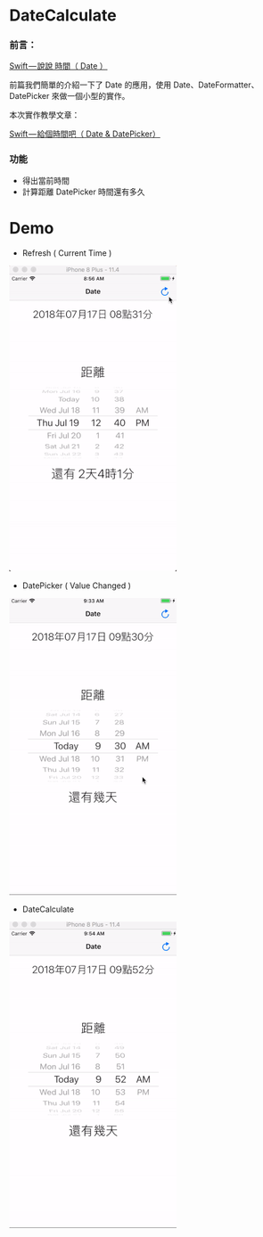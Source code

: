 # DateCalculate

### 前言：



[Swift — 說說 時間（ Date ）](https://medium.com/@JJeremy.XUE/swift-%E8%AA%AA%E8%AA%AA-%E6%99%82%E9%96%93-date-81b6718c6bba)

前篇我們簡單的介紹一下了 Date 的應用，使用 Date、DateFormatter、DatePicker 來做一個小型的實作。



本次實作教學文章：

[Swift — 給個時間吧（ Date & DatePicker）](https://medium.com/@JJeremy.XUE/swift-%E7%B5%A6%E5%80%8B%E6%99%82%E9%96%93%E5%90%A7-date-datepicker-424dba13392c)



### 功能

* 得出當前時間
* 計算距離 DatePicker 時間還有多久



# Demo



* Refresh ( Current Time )

![image](https://github.com/JeremyXue77/DateCalculate/blob/master/Demo%20Gif/Refresh%20Time.gif)



* DatePicker ( Value Changed )

![image](https://github.com/JeremyXue77/DateCalculate/blob/master/Demo%20Gif/DatePicker(ValueChanged).gif)



* DateCalculate

![image](https://github.com/JeremyXue77/DateCalculate/blob/master/Demo%20Gif/CalculateDays.gif)

